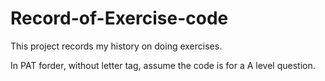 
# Record-of-Exercise-code
This project records my history on doing exercises.

In PAT forder, without letter tag, assume the code is for a A level question.
